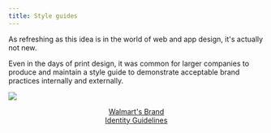 ```yaml
---
title: Style guides
---
```


<div class="panels">
<div>

As refreshing as this idea is in the world of web and app design, it's actually not new.

Even in the days of print design, it was common for larger companies to produce and maintain a style guide to demonstrate acceptable brand practices internally and externally.

</div>
<div>

<img src="../walmart-logo.svg">

<a style="display: block; text-align: center;" href="https://walmartbrandcenter.lingoapp.com/s/de9qpe/?v=13" target="_blank">Walmart's Brand<br>Identity Guidelines</a>

</div>
</div>